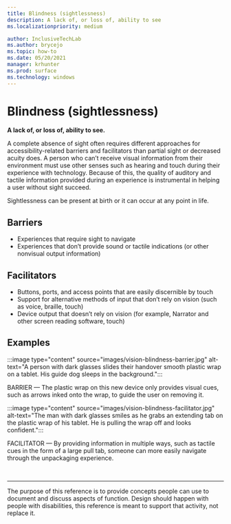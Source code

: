 ```yaml
---
title: Blindness (sightlessness)
description: A lack of, or loss of, ability to see
ms.localizationpriority: medium

author: InclusiveTechLab
ms.author: brycejo 
ms.topic: how-to
ms.date: 05/20/2021
manager: krhunter
ms.prod: surface
ms.technology: windows
---
```


# Blindness (sightlessness)

**A lack of, or loss of, ability to see.**

A complete absence of sight often requires different approaches for accessibility-related barriers and facilitators than partial sight or decreased acuity does. A person who can’t receive visual information from their environment must use other senses such as hearing and touch during their experience with technology. Because of this, the quality of auditory and tactile information provided during an experience is instrumental in helping a user without sight succeed. 

Sightlessness can be present at birth or it can occur at any point in life.

## Barriers
* Experiences that require sight to navigate​
* Experiences that don’t provide sound or tactile indications (or other nonvisual output information)​

## Facilitators
* Buttons, ports, and access points that are easily discernible by touch​
* Support for alternative methods of input that don’t rely on vision (such as voice, braille, touch)​
* Device output that doesn’t rely on vision (for example, Narrator and other screen reading software, touch)​

## Examples

:::image type="content" source="images/vision-blindness-barrier.jpg" alt-text="A person with dark glasses slides their handover smooth plastic wrap on a tablet. His guide dog sleeps in the background.":::

BARRIER — The plastic wrap on this new device only provides visual cues, such as arrows inked onto the wrap, to guide the user on removing it.

:::image type="content" source="images/vision-blindness-facilitator.jpg" alt-text="The man with dark glasses smiles as he grabs an extending tab on the plastic wrap of his tablet. He is pulling the wrap off and looks confident.":::

FACILITATOR — By providing information in multiple ways, such as tactile cues in the form of a large pull tab, someone can more easily navigate through the unpackaging experience.

&nbsp;

[comment]: # (Footer statement)
___
The purpose of this reference is to provide concepts people can use to document and discuss aspects of function. Design should happen with people with disabilities, this reference is meant to support that activity, not replace it. 